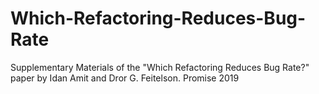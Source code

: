 # Which-Refactoring-Reduces-Bug-Rate
Supplementary Materials of the "Which Refactoring Reduces Bug Rate?" paper by Idan Amit and Dror G. Feitelson. Promise 2019
